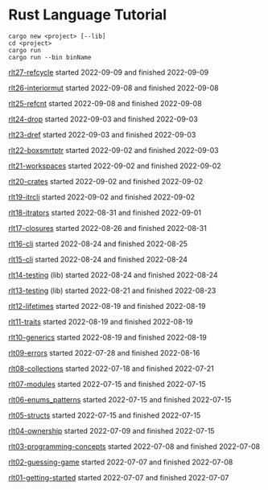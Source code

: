 # Rust Language Tutorial

```
cargo new <project> [--lib]
cd <project>
cargo run
cargo run --bin binName
```

[rlt27-refcycle](https://youtu.be/pIVZRDFAUyc)
started 2022-09-09 and finished 2022-09-09

[rlt26-interiormut](https://youtu.be/77aRH6YBKyY)
started 2022-09-08 and finished 2022-09-08

[rlt25-refcnt](https://youtu.be/M9Owp3iLigg)
started 2022-09-08 and finished 2022-09-08

[rlt24-drop](https://youtu.be/RPWZcTYBS4k)
started 2022-09-03 and finished 2022-09-03

[rlt23-dref](https://youtu.be/dYEC6NElVOg)
started 2022-09-03 and finished 2022-09-03

[rlt22-boxsmrtptr](https://youtu.be/m76sRj2VgGo)
started 2022-09-02 and finished 2022-09-03

[rlt21-workspaces](https://youtu.be/70_9IIsQfjs)
started 2022-09-02 and finished 2022-09-02

[rlt20-crates](https://youtu.be/4TI153PIEDQ)
started 2022-09-02 and finished 2022-09-02

[rlt19-itrcli](https://youtu.be/rb63xJEjaZU)
started 2022-09-02 and finished 2022-09-02

[rlt18-itrators](https://youtu.be/4GcKrj4By8k)
started 2022-08-31 and finished 2022-09-01

[rlt17-closures](https://youtu.be/kZXJvLfjUS4)
started 2022-08-26 and finished 2022-08-31

[rlt16-cli](https://youtu.be/AABHxixn6Cw)
started 2022-08-24 and finished 2022-08-25

[rlt15-cli](https://youtu.be/XYkiwsplDTg)
started 2022-08-24 and finished 2022-08-24

[rlt14-testing](https://youtu.be/-L4nKAlmH3M) (lib)
started 2022-08-24 and finished 2022-08-24

[rlt13-testing](https://youtu.be/18-7NoNPO30) (lib)
started 2022-08-21 and finished 2022-08-23

[rlt12-lifetimes](https://youtu.be/juIINGuZyBc)
started 2022-08-19 and finished 2022-08-19

[rlt11-traits](https://youtu.be/T0Xfltu4h3A)
started 2022-08-19 and finished 2022-08-19

[rlt10-generics](https://youtu.be/6rcTSxPJ6Bw)
started 2022-08-19 and finished 2022-08-19

[rlt09-errors](https://youtu.be/wM6o70NAWUI)
started 2022-07-28 and finished 2022-08-16

[rlt08-collections](https://youtu.be/Zs-pS-egQSs)
started 2022-07-18 and finished 2022-07-21

[rlt07-modules](https://youtu.be/5RPXgDQrjio)
started 2022-07-15 and finished 2022-07-15

[rlt06-enums_patterns](https://youtu.be/6rcTSxPJ6Bw)
started 2022-07-15 and finished 2022-07-15

[rlt05-structs](https://youtu.be/n3bPhdiJm9I)
started 2022-07-15 and finished 2022-07-15

[rlt04-ownership](https://youtu.be/VFIOSWy93H0)
started 2022-07-09 and finished 2022-07-15

[rlt03-programming-concepts](https://youtu.be/2V0JaMVjzws)
started 2022-07-08 and finished 2022-07-08

[rlt02-guessing-game](https://youtu.be/H0xBSbnQYds)
started 2022-07-07 and finished 2022-07-08

[rlt01-getting-started](https://youtu.be/OX9HJsJUDxA)
started 2022-07-07 and finished 2022-07-07
